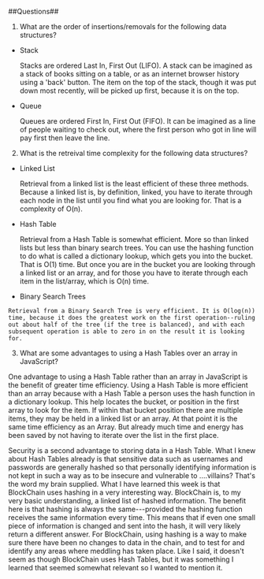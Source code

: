 ##Questions##

1. What are the order of insertions/removals for the following data structures?

  + Stack

    Stacks are ordered Last In, First Out (LIFO). A stack can be imagined as a stack of books sitting on a table, or as an internet browser history using a 'back' button. The item on the top of the stack, though it was put down most recently, will be picked up first, because it is on the top.
 
  + Queue

    Queues are ordered First In, First Out (FIFO). It can be imagined as a line of people waiting to check out, where the first person who got in line will pay first then leave the line.

2. What is the retreival time complexity for the following data structures?

  + Linked List 

    Retrieval from a linked list is the least efficient of these three methods. Because a linked list is, by definition, linked, you have to iterate through each node in the list until you find what you are looking for. That is a complexity of O(n).
  
  + Hash Table

    Retrieval from a Hash Table is somewhat efficient. More so than linked lists but less than binary search trees. You can use the hashing function to do what is called a dictionary lookup, which gets you into the bucket. That is O(1) time. But once you are in the bucket you are looking through a linked list or an array, and for those you have to iterate through each item in the list/array, which is O(n) time.
  
  +  Binary Search Trees

    Retrieval from a Binary Search Tree is very efficient. It is O(log(n)) time, because it does the greatest work on the first operation--ruling out about half of the tree (if the tree is balanced), and with each subsequent operation is able to zero in on the result it is looking for.

3. What are some advantages to using a Hash Tables over an array in JavaScript?

  One advantage to using a Hash Table rather than an array in JavaScript is the benefit of greater time efficiency. Using a Hash Table is more efficient than an array because with a Hash Table a person uses the hash function in a dictionary lookup. This help locates the bucket, or position in the first array to look for the item. If within that bucket position there are multiple items, they may be held in a linked list or an array. At that point it is the same time efficiency as an Array. But already much time and energy has been saved by not having to iterate over the list in the first place.

  Security is a second advantage to storing data in a Hash Table. What I knew about Hash Tables already is that sensitive data such as usernames and passwords are generally hashed so that personally identifying information is not kept in such a way as to be insecure and vulnerable to ....villains? That's the word my brain supplied. What I have learned this week is that BlockChain uses hashing in a very interesting way. BlockChain is, to my very basic understanding, a linked list of hashed information. The benefit here is that hashing is always the same---provided the hashing function receives the same information every time. This means that if even one small piece of information is changed and sent into the hash, it will very likely return a different answer. For BlockChain, using hashing is a way to make sure there have been no changes to data in the chain, and to test for and identify any areas where meddling has taken place. Like I said, it doesn't seem as though BlockChain uses Hash Tables, but it was something I learned that seemed somewhat relevant so I wanted to mention it.

  
     